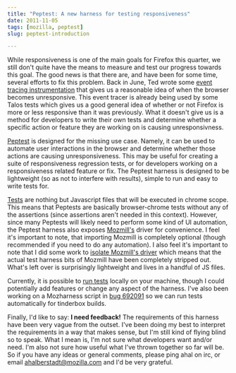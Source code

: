 ```yaml
---
title: "Peptest: A new harness for testing responsiveness"
date: 2011-11-05
tags: [mozilla, peptest]
slug: peptest-introduction

---
```


While responsiveness is one of the main goals for Firefox this quarter, we still don't quite have
the means to measure and test our progress towards this goal. The good news is that there are, and
have been for some time, several efforts to fix this problem. Back in June, Ted wrote some [event
tracing instrumentation][1] that gives us a reasonable idea of when the browser becomes
unresponsive. This event tracer is already being used by some Talos tests which gives us a good
general idea of whether or not Firefox is more or less responsive than it was previously. What it
doesn't give us is a method for developers to write their own tests and determine whether a specific
action or feature they are working on is causing unresponsivness.

<!--more-->

[Peptest][2] is designed for the missing use case. Namely, it can be used to automate user
interactions in the browser and determine whether those actions are causing unresponsiveness. This
may be useful for creating a suite of responsiveness regression tests, or for developers working on
a responsiveness related feature or fix. The Peptest harness is designed to be lightweight (so as
not to interfere with results), simple to run and easy to write tests for.

[Tests][3] are nothing but Javascript files that will be executed in chrome scope. This means that
Peptests are basically browser-chrome tests without any of the assertions (since assertions aren't
needed in this context). However, since many Peptests will likely need to perform some kind of UI
automation, the Peptest harness also exposes [Mozmill's][4] driver for convenience. I feel it's
important to note, that importing Mozmill is completely optional (though recommended if you need to
do any automation). I also feel it's important to note that I did some work to [isolate Mozmill's
driver][5] which means that the actual test harness bits of Mozmill have been completely stripped
out. What's left over is surprisingly lightweight and lives in a handful of JS files.

Currently, it is possible to [run tests][6] locally on your machine, though I could potentially add
features or change any aspect of the harness. I've also been working on a Mozharness script in [bug
692091][7] so we can run tests automatically for tinderbox builds.

Finally, I'd like to say: **I need feedback!** The requirements of this harness have been very vague
from the outset. I've been doing my best to interpret the requirements in a way that makes sense,
but I'm still kind of flying blind so to speak. What I mean is, I'm not sure what developers want
and/or need. I'm also not sure how useful what I've thrown together so far will be. So if you have
any ideas or general comments, please ping ahal on irc, or email ahalberstadt@mozilla.com and I'd be
very grateful.

[1]: http://blog.mozilla.com/ted/2011/06/27/measuring-ui-responsiveness/
[2]: https://wiki.mozilla.org/Auto-tools/Projects/peptest 
[3]: https://wiki.mozilla.org/Auto-tools/Projects/peptest#Test_Format
[4]: https://developer.mozilla.org/en/Mozmill
[5]: http://ahal.ca/blog/2011/isolating-mozmill-driver
[6]: https://wiki.mozilla.org/Auto-tools/Projects/peptest#Running_Tests
[7]: https://bugzilla.mozilla.org/show_bug.cgi?id=692091
